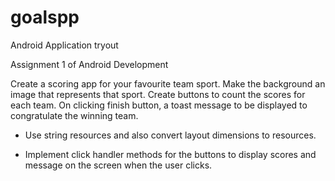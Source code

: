 # goalspp
Android Application tryout

Assignment 1 of Android Development

Create a scoring app for your favourite team sport. Make the background
an image that represents that sport. Create buttons to count the scores for
each team. On clicking finish button, a toast message to be displayed to
congratulate the winning team.

- Use string resources and also convert layout dimensions to resources.

- Implement click handler methods for the buttons to display scores and
message on the screen when the user clicks.
